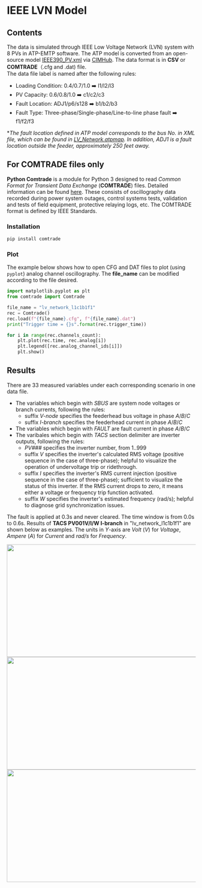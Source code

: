 # IEEE LVN Model
## Contents
The data is simulated through IEEE Low Voltage Network (LVN) system with 8 PVs in ATP-EMTP software. The ATP model is converted from an open-source model [IEEE390_PV.xml](https://github.com/GRIDAPPSD/CIMHub/blob/feature/SETO/OEDI/xml/IEEE390_PV.xml) via [CIMHub](https://github.com/GRIDAPPSD/CIMHub/tree/feature/SETO). The data format is in **CSV** or **COMTRADE**（.cfg and .dat) file.<br>
The data file label is named after the following rules:<br>
* Loading Condition: 0.4/0.7/1.0 ➡️ l1/l2/l3<br>
* PV Capacity: 0.6/0.8/1.0 ➡️ c1/c2/c3<br>
* Fault Location: ADJ1/p6/s128 ➡️ b1/b2/b3<br>
* Fault Type: Three-phase/Single-phase/Line-to-line phase fault ➡️ f1/f2/f3<br>

*_The fault location defined in ATP model corresponds to the bus No. in XML file, which can be found in [LV_Network.atpmap](https://github.com/yuqingdong0/Transient-Data-for-OEDI/blob/main/Simulation%20Data/IEEE%20LVN/LV_Network.atpmap). In addition, ADJ1 is a fault location outside the feeder, approximately 250 feet away._<br>

## For COMTRADE files only
**Python Comtrade** is a module for Python 3 designed to read *Common Format for Transient Data Exchange* (**COMTRADE**) files. Detailed information can be found [here](https://github.com/dparrini/python-comtrade). These consists of oscillography data recorded during power system outages, control systems tests, validation and tests of field equipment, protective relaying logs, etc. The COMTRADE format is defined by IEEE Standards.
### Installation

```python
pip install comtrade
```

### Plot
The example below shows how to open CFG and DAT files to plot (using `pyplot`) analog channel oscillography. The **file_name** can be modified according to the file desired.

```python
import matplotlib.pyplot as plt
from comtrade import Comtrade

file_name = "lv_network_l1c1b1f1"
rec = Comtrade()
rec.load(f"{file_name}.cfg", f"{file_name}.dat")
print("Trigger time = {}s".format(rec.trigger_time))

for i in range(rec.channels_count):
    plt.plot(rec.time, rec.analog[i])
    plt.legend([rec.analog_channel_ids[i]])
    plt.show()
```

## Results
There are 33 measured variables under each corresponding scenario in one data file.
* The variables which begin with _SBUS_ are system node voltages or branch currents, following the rules:
  * suffix _V-node_ specifies the feederhead bus voltage in phase _A_/_B_/_C_
  * suffix _I-branch_ specifies the feederhead current in phase _A_/_B_/_C_
* The variables which begin with _FAULT_ are fault current in phase _A_/_B_/_C_
* The varibales which begin with _TACS_ section delimiter are inverter outputs, following the rules:
    * _PV###_ specifies the inverter number, from 1..999
    * suffix _V_ specifies the inverter's calculated RMS voltage (positive sequence in the case of three-phase); helpful to visualize the operation of undervoltage trip or ridethrough.
    * suffix _I_ specifies the inverter's RMS current injection (positive sequence in the case of three-phase); sufficient to visualize the status of this inverter. If the RMS current drops to zero, it means either a voltage or frequency trip function activated.
    * suffix _W_ specifies the inverter's estimated frequency (rad/s); helpful to diagnose grid synchronization issues.
   
The fault is applied at 0.3s and never cleared. The time window is from 0.0s to 0.6s. Results of **TACS PV001V/I/W I-branch** in "lv_network_l1c1b1f1" are shown below as examples. The units in *Y*-axis are *Volt* (*V*) for *Voltage*, *Ampere* (*A*) for *Current* and *rad/s* for *Frequency*.<br>

<img src="https://user-images.githubusercontent.com/113486786/206629389-5fcbe976-8d16-4c90-9f54-bb571649b32a.png" width="600" height="300">
<img src="https://user-images.githubusercontent.com/113486786/206629522-227ea90e-6c7d-4b95-968c-7f8178aff833.png" width="600" height="300">
<img src="https://user-images.githubusercontent.com/113486786/206629581-a1f89cbe-74c9-4eb3-a950-86a321bff45f.png" width="600" height="300">
    
